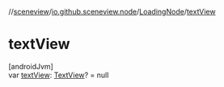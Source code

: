 //[sceneview](../../../index.md)/[io.github.sceneview.node](../index.md)/[LoadingNode](index.md)/[textView](text-view.md)

# textView

[androidJvm]\
var [textView](text-view.md): [TextView](https://developer.android.com/reference/kotlin/android/widget/TextView.html)? = null

